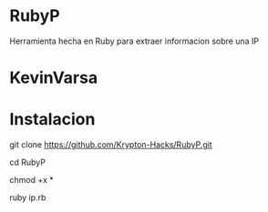 # RubyP
Herramienta hecha en Ruby para extraer informacion sobre una IP

# KevinVarsa

# Instalacion

git clone https://github.com/Krypton-Hacks/RubyP.git

cd RubyP

chmod +x *

ruby ip.rb
